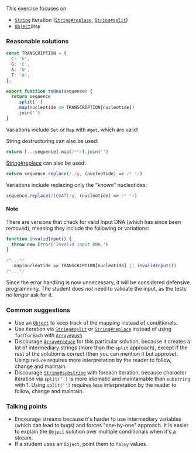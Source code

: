 This exercise focuses on
- [`String`](https://developer.mozilla.org/en-US/docs/Web/JavaScript/Reference/Global_Objects/String) iteration ([`String#replace`](https://developer.mozilla.org/en-US/docs/Web/JavaScript/Reference/Global_Objects/String/replace), [`String#split`](https://developer.mozilla.org/en-US/docs/Web/JavaScript/Reference/Global_Objects/String/split))
- [`Object`](https://developer.mozilla.org/en-US/docs/Web/JavaScript/Reference/Global_Objects/Object)/`Map`

### Reasonable solutions

```javascript
const TRANSCRIPTION = {
  C: 'G',
  G: 'C',
  A: 'U',
  T: 'A',
};

export function toRna(sequence) {
  return sequence
    .split('')
    .map(nucleotide => TRANSCRIPTION[nucleotide])
    .join('')
}
```
Variations include `Set` or `Map` with `#get`, which are valid!

String destructuring can also be used:
```javascript
return [...sequence].map(/**/).join('')
```

[String#replace](https://developer.mozilla.org/en-US/docs/Web/JavaScript/Reference/Global_Objects/String/replace) can also be used:
```javascript
return sequence.replace(/./g, (nucleotide) => /* */)
```

Variations include replacing only the "known" nucleotides:
```javascript
sequence.replace(/[CGAT]/g, (nucleotide) => /* */)
```

#### Note

There are versions that check for valid Input DNA (which has since been removed), meaning 
they include the following or variations:
```javascript
function invalidInput() {
  throw new Error('Invalid input DNA.')
}

/*...*/
  .map(nucleotide => TRANSCRIPTION[nucleotide] || invalidInput())
/*...*/
```

Since the error handling is now unnecessary, it will be considered defensive programming. The
student does _not_ need to validate the input, as the tests no longer ask for it.

### Common suggestions

- Use an [`Object`](https://developer.mozilla.org/en-US/docs/Web/JavaScript/Reference/Global_Objects/Object) to keep track of the mapping instead of conditionals.
- Use iteration via [`String#split`](https://developer.mozilla.org/en-US/docs/Web/JavaScript/Reference/Global_Objects/String/split) or [`String#replace`](https://developer.mozilla.org/en-US/docs/Web/JavaScript/Reference/Global_Objects/String/replace) instead of using `for`/`forEach` with [`Array#push`](https://developer.mozilla.org/en-US/docs/Web/JavaScript/Reference/Global_Objects/Array/push)
- Discourage [`Array#reduce`](https://developer.mozilla.org/en-US/docs/Web/JavaScript/Reference/Global_Objects/Array/Reduce) for this particular solution, because it creates a lot of intermediary strings (more than the `split` approach), except if the rest of the solution is correct (then you can mention it but approve). Using `reduce` requires more interpretation by the reader to follow, change and maintain.
- Discourage [`String#substring`](https://developer.mozilla.org/en-US/docs/Web/JavaScript/Reference/Global_Objects/String/substring) with foreach iteration, because character iteration via `split('')` is more idiomatic and maintainable than `substring` with 1. Using `split('')` requires less interpretation by the reader to follow, change and maintain.

### Talking points

- Encourage streams because it's harder to use intermediary variables (which can lead to bugs) and forces "one-by-one" approach. It is easier to explain the [`Object`](https://developer.mozilla.org/en-US/docs/Web/JavaScript/Reference/Global_Objects/Object) solution over multiple conditionals when it's a stream.
- If a student uses an `Object`, point them to `falsy` values.
